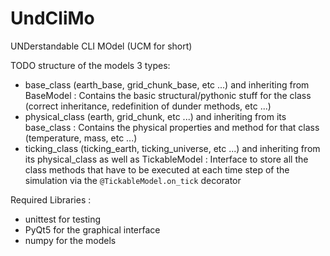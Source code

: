 # UndCliMo
UNDerstandable CLI MOdel (UCM for short)

TODO structure of the models 3 types:

- base_class (earth_base, grid_chunk_base, etc ...) and inheriting from BaseModel : Contains the basic structural/pythonic stuff for the class (correct inheritance, redefinition of dunder methods, etc ...)
- physical_class (earth, grid_chunk, etc ...) and inheriting from its base_class : Contains the physical properties and method for that class (temperature, mass, etc ...)
- ticking_class (ticking_earth, ticking_universe, etc ...) and inheriting from its physical_class as well as TickableModel : Interface to store all the class methods that have to be executed at each time step of the simulation via the `@TickableModel.on_tick` decorator



Required Libraries : 
- unittest for testing
- PyQt5 for the graphical interface
- numpy for the models
